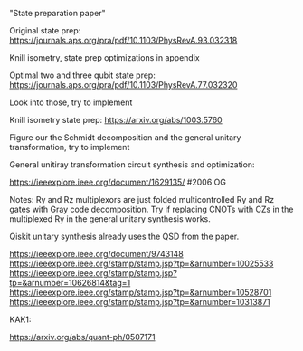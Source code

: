 "State preparation paper" 


Original state prep:
https://journals.aps.org/pra/pdf/10.1103/PhysRevA.93.032318

Knill isometry, state prep optimizations in appendix

Optimal two and three qubit state prep:
https://journals.aps.org/pra/pdf/10.1103/PhysRevA.77.032320

Look into those, try to implement

Knill isometry state prep:
https://arxiv.org/abs/1003.5760

Figure our the Schmidt decomposition and the general unitary transformation, try to implement

General unitiray transformation circuit synthesis and optimization:

https://ieeexplore.ieee.org/document/1629135/ #2006 OG

Notes:
Ry and Rz multiplexors are just folded multicontrolled Ry and Rz gates with Gray code decomposition. 
Try if replacing CNOTs with CZs in the multiplexed Ry in the general unitary synthesis works.

Qiskit unitary synthesis already uses the QSD from the paper.

https://ieeexplore.ieee.org/document/9743148
https://ieeexplore.ieee.org/stamp/stamp.jsp?tp=&arnumber=10025533
https://ieeexplore.ieee.org/stamp/stamp.jsp?tp=&arnumber=10626814&tag=1
https://ieeexplore.ieee.org/stamp/stamp.jsp?tp=&arnumber=10528701
https://ieeexplore.ieee.org/stamp/stamp.jsp?tp=&arnumber=10313871

KAK1:

https://arxiv.org/abs/quant-ph/0507171